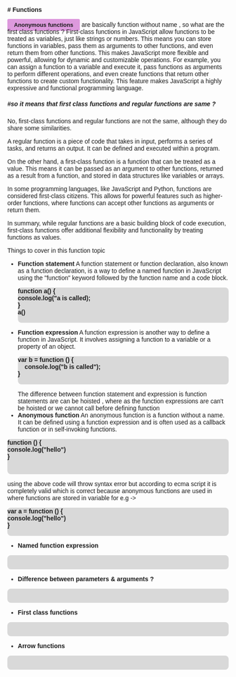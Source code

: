 <!-- styles -->

<style>
    * {
        font-family:sans-serif;
    }
    .highlight-normal {
        padding-inline:15px;
        padding-block:6px;
        background-color:#d9d;
        border-radius:3px;
        font-weight:700;
    }
    .highlight-em {
         padding-inline:10px;
        background-color:#cdfab6;
        border-radius:3px;
        font-weight:700;
    }
    .sub-heading {
        font-size:0.8rem
    }

    .code-example {
        font-weight:700;
         background-color:#d9d9d9; border-radius:8px;
    }
</style>

#### # Functions

<span class="highlight-normal sub-heading">Anonymous functions</span> are basically function without name , so what are the first class functions ? First-class functions in JavaScript allow functions to be treated as variables, just like strings or numbers. This means you can store functions in variables, pass them as arguments to other functions, and even return them from other functions. This makes JavaScript more flexible and powerful, allowing for dynamic and customizable operations. For example, you can assign a function to a variable and execute it, pass functions as arguments to perform different operations, and even create functions that return other functions to create custom functionality. This feature makes JavaScript a highly expressive and functional programming language.

##### #so it means that first class functions and regular functions are same ?

No, first-class functions and regular functions are not the same, although they do share some similarities.

A regular function is a piece of code that takes in input, performs a series of tasks, and returns an output. It can be defined and executed within a program.

On the other hand, a first-class function is a function that can be treated as a value. This means it can be passed as an argument to other functions, returned as a result from a function, and stored in data structures like variables or arrays.

In some programming languages, like JavaScript and Python, functions are considered first-class citizens. This allows for powerful features such as higher-order functions, where functions can accept other functions as arguments or return them.

In summary, while regular functions are a basic building block of code execution, first-class functions offer additional flexibility and functionality by treating functions as values.

Things to cover in this function topic

- **Function statement**
  A function statement or function declaration, also known as a function declaration, is a way to define a named function in JavaScript using the "function" keyword followed by the function name and a code block.
  <pre class="code-example">
  function a() {
  console.log("a is called);
  }  
  a()
   </pre>
- **Function expression**
  A function expression is another way to define a function in JavaScript. It involves assigning a function to a variable or a property of an object.
    <pre class="code-example">
  var b = function () {
      console.log("b is called");
  }
    </pre>
  The difference between function statement and expression is function statements are can be hoisted , where as the function expressions are can't be hoisted or we cannot call before defining function
- **Anonymous function**
An anonymous function is a function without a name. It can be defined using a function expression and is often used as a callback function or in self-invoking functions.
<pre class="code-example">
function () {
console.log("hello")
}

 </pre>
 using the above code will throw syntax error but according to ecma script it is completely valid which is correct because anonymous functions are used in where functions are stored in variable
 for e.g -> 
 <pre class="code-example">
var a = function () {
console.log("hello")
}
 </pre>
- **Named function expression**
<pre class="code-example">
 
 </pre>
- **Difference between parameters & arguments ?**
<pre class="code-example">
 
 </pre>
- **First class functions**
<pre class="code-example">
 
 </pre>
- **Arrow functions**
<pre class="code-example">
 
 </pre>
